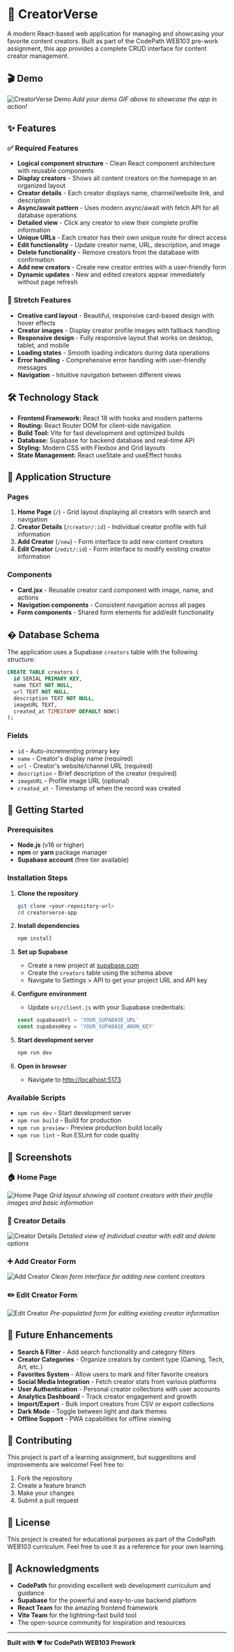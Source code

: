 # 🌟 CreatorVerse

A modern React-based web application for managing and showcasing your favorite content creators. Built as part of the CodePath WEB103 pre-work assignment, this app provides a complete CRUD interface for content creator management.

## 🎬 Demo

<!-- ADD YOUR DEMO GIF HERE -->
![CreatorVerse Demo](./demo.gif)
*Add your demo GIF above to showcase the app in action!*

## ✨ Features

### ✅ Required Features
- **Logical component structure** - Clean React component architecture with reusable components
- **Display creators** - Shows all content creators on the homepage in an organized layout
- **Creator details** - Each creator displays name, channel/website link, and description
- **Async/await pattern** - Uses modern async/await with fetch API for all database operations
- **Detailed view** - Click any creator to view their complete profile information
- **Unique URLs** - Each creator has their own unique route for direct access
- **Edit functionality** - Update creator name, URL, description, and image
- **Delete functionality** - Remove creators from the database with confirmation
- **Add new creators** - Create new creator entries with a user-friendly form
- **Dynamic updates** - New and edited creators appear immediately without page refresh

### 🚀 Stretch Features
- **Creative card layout** - Beautiful, responsive card-based design with hover effects
- **Creator images** - Display creator profile images with fallback handling
- **Responsive design** - Fully responsive layout that works on desktop, tablet, and mobile
- **Loading states** - Smooth loading indicators during data operations
- **Error handling** - Comprehensive error handling with user-friendly messages
- **Navigation** - Intuitive navigation between different views

## 🛠️ Technology Stack

- **Frontend Framework:** React 18 with hooks and modern patterns
- **Routing:** React Router DOM for client-side navigation
- **Build Tool:** Vite for fast development and optimized builds
- **Database:** Supabase for backend database and real-time API
- **Styling:** Modern CSS with Flexbox and Grid layouts
- **State Management:** React useState and useEffect hooks

## 📱 Application Structure

### Pages
1. **Home Page** (`/`) - Grid layout displaying all creators with search and navigation
2. **Creator Details** (`/creator/:id`) - Individual creator profile with full information
3. **Add Creator** (`/new`) - Form interface to add new content creators
4. **Edit Creator** (`/edit/:id`) - Form interface to modify existing creator information

### Components
- **Card.jsx** - Reusable creator card component with image, name, and actions
- **Navigation components** - Consistent navigation across all pages
- **Form components** - Shared form elements for add/edit functionality

## �️ Database Schema

The application uses a Supabase `creators` table with the following structure:

```sql
CREATE TABLE creators (
  id SERIAL PRIMARY KEY,
  name TEXT NOT NULL,
  url TEXT NOT NULL,
  description TEXT NOT NULL,
  imageURL TEXT,
  created_at TIMESTAMP DEFAULT NOW()
);
```

### Fields
- `id` - Auto-incrementing primary key
- `name` - Creator's display name (required)
- `url` - Creator's website/channel URL (required)
- `description` - Brief description of the creator (required)
- `imageURL` - Profile image URL (optional)
- `created_at` - Timestamp of when the record was created

## 🚀 Getting Started

### Prerequisites
- **Node.js** (v16 or higher)
- **npm** or **yarn** package manager
- **Supabase account** (free tier available)

### Installation Steps

1. **Clone the repository**
   ```bash
   git clone <your-repository-url>
   cd creatorverse-app
   ```

2. **Install dependencies**
   ```bash
   npm install
   ```

3. **Set up Supabase**
   - Create a new project at [supabase.com](https://supabase.com)
   - Create the `creators` table using the schema above
   - Navigate to Settings > API to get your project URL and API key

4. **Configure environment**
   - Update `src/client.js` with your Supabase credentials:
   ```javascript
   const supabaseUrl = 'YOUR_SUPABASE_URL'
   const supabaseKey = 'YOUR_SUPABASE_ANON_KEY'
   ```

5. **Start development server**
   ```bash
   npm run dev
   ```

6. **Open in browser**
   - Navigate to [http://localhost:5173](http://localhost:5173)

### Available Scripts
- `npm run dev` - Start development server
- `npm run build` - Build for production
- `npm run preview` - Preview production build locally
- `npm run lint` - Run ESLint for code quality

## 📸 Screenshots

### 🏠 Home Page
![Home Page](./screenshots/home.png)
*Grid layout showing all content creators with their profile images and basic information*

### 👤 Creator Details
![Creator Details](./screenshots/details.png)
*Detailed view of individual creator with edit and delete options*

### ➕ Add Creator Form
![Add Creator](./screenshots/add.png)
*Clean form interface for adding new content creators*

### ✏️ Edit Creator Form
![Edit Creator](./screenshots/edit.png)
*Pre-populated form for editing existing creator information*

## 🔮 Future Enhancements

- **Search & Filter** - Add search functionality and category filters
- **Creator Categories** - Organize creators by content type (Gaming, Tech, Art, etc.)
- **Favorites System** - Allow users to mark and filter favorite creators
- **Social Media Integration** - Fetch creator stats from various platforms
- **User Authentication** - Personal creator collections with user accounts
- **Analytics Dashboard** - Track creator engagement and growth
- **Import/Export** - Bulk import creators from CSV or export collections
- **Dark Mode** - Toggle between light and dark themes
- **Offline Support** - PWA capabilities for offline viewing

## 🤝 Contributing

This project is part of a learning assignment, but suggestions and improvements are welcome! Feel free to:

1. Fork the repository
2. Create a feature branch
3. Make your changes
4. Submit a pull request

## 📝 License

This project is created for educational purposes as part of the CodePath WEB103 curriculum. Feel free to use it as a reference for your own learning.

## 🙏 Acknowledgments

- **CodePath** for providing excellent web development curriculum and guidance
- **Supabase** for the powerful and easy-to-use backend platform
- **React Team** for the amazing frontend framework
- **Vite Team** for the lightning-fast build tool
- The open-source community for inspiration and resources

---

**Built with ❤️ for CodePath WEB103 Prework**
